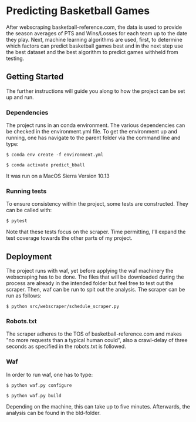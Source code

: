 # Predicting Basketball Games

After webscraping basketball-reference.com, the data is used to provide the season
averages of PTS and Wins/Losses for each team up to the date they play. Next,
machine learning algorithms are used, first, to determine which factors can predict
basketball games best and in the next step use the best dataset and the best algorithm
to predict games withheld from testing.

## Getting Started

The further instructions will guide you along to how the project can be set up and run.

### Dependencies

The project runs in an conda environment. The various dependencies can be checked in the
environment.yml file.
To get the environment up and running, one has navigate to the parent folder via the command line and type:

```
$ conda env create -f environment.yml

$ conda activate predict_bball
```
It was run on a MacOS Sierra Version 10.13


### Running tests

To ensure consistency within the project, some tests are constructed. They can be called with:

```
$ pytest
```
Note that these tests focus on the scraper. Time permitting, I'll expand the test coverage towards the other parts of my project.

## Deployment

The project runs with waf, yet before applying the waf machinery the webscraping
has to be done. The files that will be downloaded during the process are already in the intended folder but feel free
to test out the scraper. Then, waf can be run to spit out the analysis. The scraper can be run as follows:

```
$ python src/webscraper/schedule_scraper.py
```

### Robots.txt

The scraper adheres to the TOS of basketball-reference.com and makes "no more requests than a typical human could", also a crawl-delay of three seconds as specified in the robots.txt is followed.

### Waf

In order to run waf, one has to type:

```
$ python waf.py configure

$ python waf.py build
```
Depending on the machine, this can take up to five minutes. Afterwards, the analysis can be found in the bld-folder.
